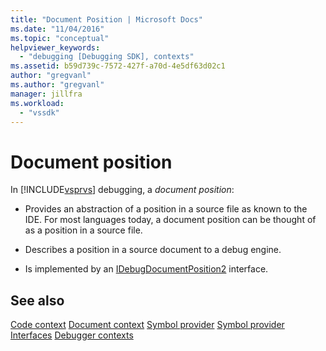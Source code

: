 ```yaml
---
title: "Document Position | Microsoft Docs"
ms.date: "11/04/2016"
ms.topic: "conceptual"
helpviewer_keywords:
  - "debugging [Debugging SDK], contexts"
ms.assetid: b59d739c-7572-427f-a70d-4e5df63d02c1
author: "gregvanl"
ms.author: "gregvanl"
manager: jillfra
ms.workload:
  - "vssdk"
---
```

# Document position
In [!INCLUDE[vsprvs](../../code-quality/includes/vsprvs_md.md)] debugging, a *document position*:

-   Provides an abstraction of a position in a source file as known to the IDE. For most languages today, a document position can be thought of as a position in a source file.

-   Describes a position in a source document to a debug engine.

-   Is implemented by an [IDebugDocumentPosition2](../../extensibility/debugger/reference/idebugdocumentposition2.md) interface.

## See also
 [Code context](../../extensibility/debugger/code-context.md)
 [Document context](../../extensibility/debugger/document-context.md)
 [Symbol provider](../../extensibility/debugger/symbol-provider.md)
 [Symbol provider Interfaces](../../extensibility/debugger/reference/symbol-provider-interfaces.md)
 [Debugger contexts](../../extensibility/debugger/debugger-contexts.md)